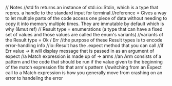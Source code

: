 // Notes
//std fn returns an instance of std::io::Stdin, which is a type that repres. a handle to the standard input for terminal
//reference = Gives a way to let multiple parts of the code access one piece of data without needing to copy it into memory multiple times. They are immutable by default which is why (&mut ref)
// Result type = enumerations (a type that can have a fixed set of values and those values are called the enum's variants)
    //variants of the Result type = Ok / Err
    //the purpose of these Result types is to encode error-handling info
//io::Result has the .expect method that you can call
    //if Err value -> it will display message that is passed in as an argument of expect
//a Match expression is made up of -> arms
    //an Arm consists of a pattern and the code that should be run if the value given to the beginning of the match expression fits that arm's pattern 
//switching from an Expect call to a Match expression is how you generally move from crashing on an error to handeling the error 